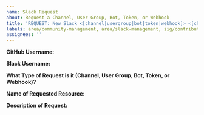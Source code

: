 ```yaml
---
name: Slack Request
about: Request a Channel, User Group, Bot, Token, or Webhook
title: 'REQUEST: New Slack <[channel|usergroup|bot|token|webhook]> <[channel|usergroup|bot|token|webhook] name>'
labels: area/community-management, area/slack-management, sig/contributor-experience
assignees: ''
---
```

<!--
ATTENTION: Channels and UserGroup requests should now be PR'ed directly. See guidelines for more information.
Channel Request: https://git.k8s.io/community/communication/slack-guidelines.md#Requesting-a-Channel
UserGroup Request:  https://git.k8s.io/community/communication/slack-guidelines.md#Requesting-a-User-Group

Bot/Token/Webhook Request: https://git.k8s.io/community/communication/slack-guidelines.md#Requesting-a-Bot-Token-or-Webhook
-->

**GitHub Username:**
<!--
The github username of the Channel/Bot/Token/Webhook owner or primary contact.
--->


**Slack Username:**
<!--
The Slack username of the Channel/Bot/Token/Webhook owner or primary contact.
--->


**What Type of Request is it (Channel, User Group, Bot, Token, or Webhook)?**
<!--
ATTENTION: Channels and UserGroup requests should now be PR'ed directly. See guidelines for more information.
Channel Request: https://git.k8s.io/community/communication/slack-guidelines.md#Requesting-a-Channel
User Group Request:  https://git.k8s.io/community/communication/slack-guidelines.md#Requesting-a-User-Group
-->


**Name of Requested Resource:**


**Description of Request:**
